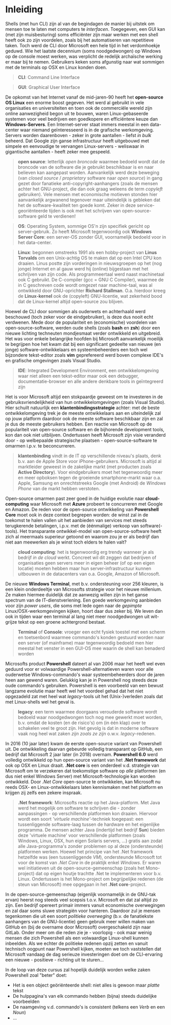# Inleiding

Shells (met hun CLI) zijn al van de begindagen de manier bij uitstek om mensen toe te laten met computers te *interfacen*. Toegegeven, een GUI kan (met zijn muisbesturing) soms efficiënter zijn maar werken met een shell heeft ook zo zijn voordelen, zoals bij het automatiseren van repetitieve taken. Toch werd de CLI door Microsoft een hele tijd in het verdomhoekje geduwd. Wie het laatste decennium (soms noodgedwongen) op Windows op de console moest werken, was verplicht de redelijk archaïsche werking er maar bij te nemen. Gebruikers keken soms afgunstig naar wat sommigen met de terminals op OSX en Linux konden doen.

> **CLI**: Command Line Interface

> **GUI**: Graphical User Interface

De opkomst van het Internet vanaf de mid-jaren-90 heeft het **open-source OS Linux** een enorme boost gegeven. Het werd al gebruikt in vele organisaties en universiteiten en toen ook de commerciële wereld zijn online aanwezigheid begon uit te bouwen, waren Linux-gebaseerde systemen voor veel bedrijven een goedkopere en efficiëntere keuze dan **Windows-Servers**. Een Internet-server staat immers meestal in een data-center waar niemand geïnteresseerd is in de grafische werkomgeving. Servers worden daarenboven - zeker in grote aantallen - liefst *in bulk* beheerd. Dat Google zijn ganse infrastructuur heeft uitgebouwd met simpele en eenvoudige te vervangen Linux-servers - weliswaar in gigantische aantallen - heeft zeker mee gespeeld.

> **open source**: letterlijk *open broncode* waarmee bedoeld wordt dat de broncode van de software die je gebruikt beschikbaar is en naar believen kan aangepast worden. Aanvankelijk werd deze beweging (van *closed source* / *proprietary* software naar *open source*) in gang gezet door fanatieke anti-copyright-aanhangers (zoals de mensen achter het GNU-project, die dan ook graag weleens de term *copyleft* gebruiken). Vele mensen met economische motieven stonden hier aanvankelijk argwanend tegenover maar uiteindelijk is gebleken dat het de software-kwaliteit ten goede komt. Zeker in deze service-georiënteerde tijden is ook met het schrijven van open-source-software geld te verdienen!

> **OS**: Operating System, sommige OS'n zijn specifiek gericht op server-gebruik. Zo heeft Microsoft tegenwoordig ook **Windows Server Core**: een server-OS zonder GUI, voornamelijk bedoeld voor in het data-center.

> **Linux**: begonnen omstreeks 1991 als een hobby-project van **Linus Torvalds** om een Unix-achtig OS te maken dat op een Intel CPU kon draaien. Linus postte zijn vorderingen in nieuwsgroepen op het (nog jonge) Internet en al gauw werd hij (online) bijgestaan met het schrijven van zijn code. Als programmeertaal werd naast machinetaal ook C gebruikt. De C-compiler (gcc = GNU C Compiler), waarmee de in C geschreven code wordt omgezet naar machine-taal, was al ontwikkeld door GNU-oprichter **Richard Stallman**. O.a. hierdoor kreeg de **Linux-kernel** ook de (copyleft) GNU-licentie, wat zekerheid bood dat de Linux-kernel altijd open-source zou blijven.

Hoewel de CLI door sommigen als ouderwets en achterhaald werd beschouwd (toch zeker voor de eindgebruiker), is deze dus nooit echt verdwenen. Mede door de populariteit en (economische) voordelen van open-source-software, werden oude shells (zoals **bash** en **zsh**) door een nieuwe lichting techneuten mondjesmaat verder ontwikkeld en uitgebreid. Het was voor enkele belangrijke hoofden bij Microsoft aanvankelijk moeilijk te begrijpen hoe het kwam dat bij een significant gedeelte van nieuwe (en jonge) software-ontwikkelaars en systeembeheerders een toch wel bijzondere tekst-editor zoals **vim** geprefereerd werd boven complexe IDE's en grafische omgevingen zoals Visual Studio.

> **IDE**: Integrated Development Environment, een ontwikkelomgeving waar niet alleen een tekst-editor maar ook een debugger, documentatie-browser en alle andere denkbare tools in geïntegreerd zijn

Het is voor Microsoft altijd een stokpaardje geweest om te investeren in de gebruiksvriendelijkheid van hun ontwikkelomgevingen (zoals Visual Studio). Hier schuilt natuurlijk een **klantenbindingsstrategie** achter: met de beste ontwikkelomgeving trek je de meeste ontwikkelaars aan en uiteindelijk zal op jouw platform daardoor ook de meeste software beschikbaar zijn en zal je dus de meeste gebruikers hebben. Een reactie van Microsoft op de populariteit van open-source software en de bijhorende development tools, kon dan ook niet uitblijven. Ondertussen heeft Microsoft zijn visie veranderd door - op welbepaalde strategische plaatsen - open-source-software te omarmen i.p.v. te beconcurreren. 

> **klantenbinding** vindt in de IT op verschillende niveau's plaats, denk b.v. aan de Apple Store voor iPhone-gebruikers. Microsoft is altijd al marktleider geweest in de zakelijke markt (met producten zoals **Active Directory**). Voor eindgebruikers moet het tegenwoordig meer en meer opboksen tegen de groeiende smartphone-markt waar o.a. Apple, Samsung en onrechtstreeks Google (met Android) de *Windows Phone* van de markt hebben verstoten.

Open-source omarmen past zeer goed in de huidige evolutie naar **cloud-computing** waar Microsoft met **Azure** probeert te concurreren met Google en Amazon. De reden voor de open-source ontwikkeling van **Powershell Core** moet ook in deze context begrepen worden: de winst zal in de toekomst te halen vallen uit het aanbieden van services met steeds terugkerende betalingen, i.p.v. met de (éénmalige) verkoop van software(-tools). Het transparante ontwikkel-model van open-source-software heeft zich al meermaals superieur getoond en waarom zou je er als bedrijf dan niet aan meewerken als je winst toch elders te halen valt?

> **cloud computing**: het is tegenwoordig erg trendy wanneer je als bedrijf *in de cloud* werkt. Concreet wil dit zeggen dat bedrijven of organisaties geen servers meer in eigen beheer (of op een eigen locatie) moeten hebben maar hun server-infrastructuur kunnen uitbouwen in de datacenters van o.a. Google, Amazon of Microsoft.

De nieuwe **Windows Terminal**, met b.v. ondersteuning voor 256 kleuren, is een klein onderdeeltje van Microsofts strategie voor het nieuwe millenium. Ze maken hiermee duidelijk dat ze aanwezig willen zijn in het ganse spectrum van de IT-dienstverlening. Een goede werkomgeving aanbieden voor zijn *power users*, die soms met lede ogen naar de *gepimpte* Linux/OSX-werkomgevingen kijken, hoort daar dus zeker bij. We leven dan ook in tijden waar een terminal al lang niet meer noodgedwongen uit wit-grijze tekst op een groene achtergrond bestaat.

> **Terminal** of **Console**: vroeger een echt fysiek toestel met een scherm en toetsenbord waarmee commando's konden gestuurd worden naar een server (of mainframe) maar tegenwoordig bedoeld men hier meestal het venster in een GUI-OS mee waarin de shell kan benaderd worden

Microsofts product **Powershell** dateert al van 2006 maar het heeft wel even geduurd voor er volwaardige Powershell-alternatieven waren voor alle ouderwetse Windows-commando's waar systeembeheerders door de jaren heen aan gewend waren. Gelukkig kan je in Powershell nog steeds deze oude commando's gebruiken. Powershell is een voorbeeld van een bewust langzame evolutie maar heeft wel het voordeel gehad dat het niet opgezadeld zat met heel wat *legacy*-tools uit het (Unix-)verleden zoals dat met Linux-shells wel het geval is.

> **legacy**: een term waarmee doorgaans verouderde software wordt bedoeld waar noodgedwongen toch nog mee gewerkt moet worden, b.v. omdat de kosten (en de risico's) om (in één klap) over te schakelen veel te groot zijn. Het gevolg is dat in moderne software vaak nog heel wat zaken *zijn zoals ze zijn* o.w.v. *legacy*-redenen.

In 2016 (10 jaar later) kwam de eerste open-source variant van Powershell uit. De ontwikkeling daarvan gebeurde volledig transparant op GitHub, een bedrijf dat Microsoft 2 jaar later (in 2018) overnam. **Powershell 6.0** werd volledig ontwikkeld op hun open-source variant van het **.Net framework** dat ook op OSX en Linux draait. **.Net core** is een onderdeel v.d. strategie van Microsoft om te verzekeren dat toekomstige software op *alle* platformen (en dus niet enkel Windows Server) met Microsoft-technologie kan worden ontwikkeld. Door *.Net Core* open-source te ontwikkelen, kan Microsoft nu reeds OSX- en Linux-ontwikkelaars laten kennismaken met het platform en krijgen zij zelfs een zekere inspraak.

> **.Net framework**: Microsofts reactie op het Java-platform. Met Java werd het mogelijk om software te schrijven die - zonder aanpassingen - op verschillende platformen kon draaien. Hiervoor wordt een soort *'virtuele machine'*-techniek toegepast: een tussenliggende software-laag tussen de hardware en het eigenlijke programma. De mensen achter Java (indertijd het bedrijf **Sun**) bieden deze 'virtuele machine' voor verschillende platformen (zoals Windows, Linux, OSX, hun eigen Solaris servers, ...) gratis aan zodat alle Java-programma's zonder problemen op al deze (ondersteunde) platformen werken. Hoewel het principe van het .Net framework hetzelfde was (een tussenliggende *VM*), ondersteunde Microsoft tot voor de komst van *.Net Core* in de praktijk enkel *Windows*. Er waren wel initiatieven uit de open-source-gemeenschap (zoals het Mono-project) dat op eigen houtje trachtte .Net te implementeren voor b.v. Linux. Ondertussen is het Mono-project om begrijpelijke redenen (de steun van Microsoft) mee opgegaan in het **.Net core**-project.

In de open-source-gemeenschap (eigenlijk voornamelijk in de GNU-tak ervan) heerst nog steeds veel scepsis t.o.v. Microsoft en dat zal altijd zo zijn. Een bedrijf opereert primair immers vanuit economische overwegingen en zal daar soms sluwe strategiën voor hanteren. Daardoor zul je mensen tegenkomen die uit een soort *politieke overweging* (b.v. de fanatiekste aanhangers van de GNU-licentie) geen gebruik meer willen maken van GitHub en (bij de overname door Microsoft) overgeschakeld zijn naar GitLab. Onder meer om die reden zie je - voorlopig - ook maar weinig mensen die zich Powershell als een volwaardige Linux-shell kunnen inbeelden. Als we echter de politieke redenen opzij zetten en vanuit technisch oogpunt naar Powershell kijken, moeten we toch vaststellen dat Microsoft vandaag de dag serieuze investeringen doet om de CLI-ervaring een nieuwe - positieve - richting uit te sturen...

In de loop van deze cursus zal hopelijk duidelijk worden welke zaken Powershell zoal "beter" doet:

- Het is een object geöriënteerde shell: niet alles is gewoon maar *platte* tekst
- De hulppagina's van elk commando hebben (bijna) steeds duidelijke voorbeelden 
- De naamgeving v.d. commando's is consistent (telkens een *Verb* en een *Noun*)
- ...
